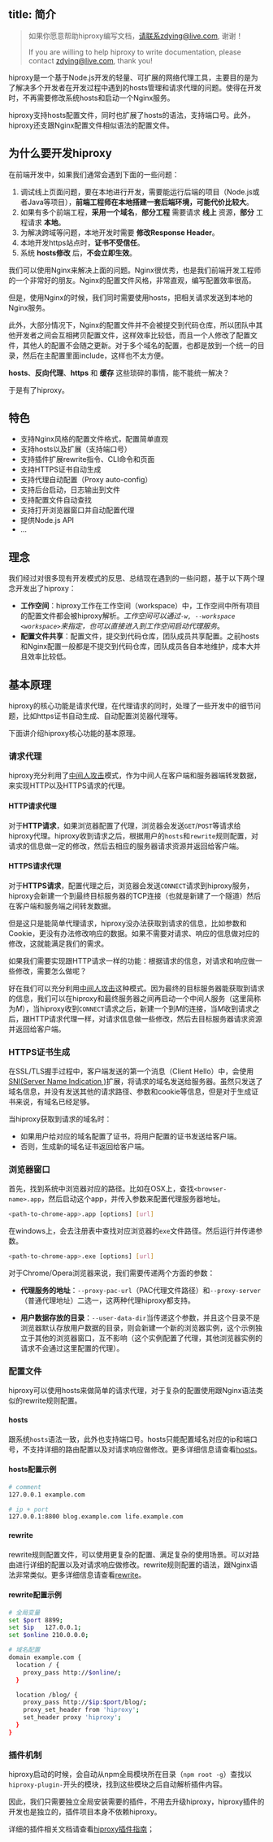 title: 简介
---

> 如果你愿意帮助hiproxy编写文档，请联系zdying@live.com, 谢谢！
>
> If you are willing to help hiproxy to write documentation, please contact zdying@live.com, thank you!

hiproxy是一个基于Node.js开发的轻量、可扩展的网络代理工具，主要目的是为了解决多个开发者在开发过程中遇到的hosts管理和请求代理的问题。使得在开发时，不再需要修改系统hosts和启动一个Nginx服务。

hiproxy支持hosts配置文件，同时也扩展了hosts的语法，支持端口号。此外，hiproxy还支跟Nginx配置文件相似语法的配置文件。

## 为什么要开发hiproxy

在前端开发中，如果我们通常会遇到下面的一些问题：

1. 调试线上页面问题，要在本地进行开发，需要能运行后端的项目（Node.js或者Java等项目），__前端工程师在本地搭建一套后端环境，可能代价比较大__。
2. 如果有多个前端工程，__采用一个域名__，__部分工程__ 需要请求 __线上__ 资源，__部分__ 工程请求 __本地__。
3. 为解决跨域等问题，本地开发时需要 __修改Response Header__。
4. 本地开发https站点时，__证书不受信任__。
5. 系统 __hosts修改__ 后，__不会立即生效__。

我们可以使用Nginx来解决上面的问题。Nginx很优秀，也是我们前端开发工程师的一个非常好的朋友。Nginx的配置文件风格，非常直观，编写配置效率很高。

但是，使用Nginx的时候，我们同时需要使用hosts，把相关请求发送到本地的Nginx服务。

此外，大部分情况下，Nginx的配置文件并不会被提交到代码仓库，所以团队中其他开发者之间会互相拷贝配置文件，这样效率比较低，而且一个人修改了配置文件，其他人的配置不会随之更新。对于多个域名的配置，也都是放到一个统一的目录，然后在主配置里面include，这样也不太方便。

__hosts__、__反向代理__、__https__ 和 __缓存__ 这些琐碎的事情，能不能统一解决？

于是有了hiproxy。

## 特色

* 支持Nginx风格的配置文件格式，配置简单直观
* 支持hosts以及扩展（支持端口号）
* 支持插件扩展rewrite指令、CLI命令和页面
* 支持HTTPS证书自动生成
* 支持代理自动配置（Proxy auto-config）
* 支持后台启动，日志输出到文件
* 支持配置文件自动查找
* 支持打开浏览器窗口并自动配置代理
* 提供Node.js API
* ...

## 理念

我们经过对很多现有开发模式的反思、总结现在遇到的一些问题，基于以下两个理念开发出了hiproxy：

* **工作空间**：hiproxy工作在工作空间（workspace）中，工作空间中所有项目的配置文件都会被hiproxy解析。*工作空间可以通过`-w, --workspace <workspace>`来指定，也可以直接进入到工作空间启动代理服务*。
* **配置文件共享**：配置文件，提交到代码仓库，团队成员共享配置。之前hosts和Nginx配置一般都是不提交到代码仓库，团队成员各自本地维护，成本大并且效率比较低。

## 基本原理

hiproxy的核心功能是请求代理，在代理请求的同时，处理了一些开发中的细节问题，比如https证书自动生成、自动配置浏览器代理等。

下面讲介绍hiproxy核心功能的基本原理。

### 请求代理

hiproxy充分利用了[中间人攻击](https://en.wikipedia.org/wiki/Man-in-the-middle_attack)模式，作为中间人在客户端和服务器端转发数据，来实现HTTP以及HTTPS请求的代理。

#### HTTP请求代理

对于**HTTP请求**，如果浏览器配置了代理，浏览器会发送`GET`/`POST`等请求给hiproxy代理。hiproxy收到请求之后，根据用户的`hosts`和`rewrite`规则配置，对请求的信息做一定的修改，然后去相应的服务器请求资源并返回给客户端。

#### HTTPS请求代理

对于**HTTPS请求**，配置代理之后，浏览器会发送`CONNECT`请求到hiproxy服务，hiproxy会新建一个到最终目标服务器的TCP连接（也就是新建了一个隧道）然后在客户端和服务端之间转发数据。

但是这只是能简单代理请求，hiproxy没办法获取到请求的信息，比如参数和Cookie，更没有办法修改响应的数据。如果不需要对请求、响应的信息做对应的修改，这就能满足我们的需求。

如果我们需要实现跟HTTP请求一样的功能：根据请求的信息，对请求和响应做一些修改，需要怎么做呢？

好在我们可以充分利用[中间人攻击](https://en.wikipedia.org/wiki/Man-in-the-middle_attack)这种模式。因为最终的目标服务器能获取到请求的信息，我们可以在hiproxy和最终服务器之间再启动一个中间人服务（这里简称为*M*），当hiproxy收到`CONNECT`请求之后，新建一个到*M*的连接，当*M*收到请求之后，跟HTTP请求代理一样，对请求信息做一些修改，然后去目标服务器请求资源并返回给客户端。

### HTTPS证书生成

在SSL/TLS握手过程中，客户端发送的第一个消息（Client Hello）中，会使用[SNI(Server Name Indication
)](https://en.wikipedia.org/wiki/Server_Name_Indication)扩展，将请求的域名发送给服务器。虽然只发送了域名信息，并没有发送其他的请求路径、参数和cookie等信息，但是对于生成证书来说，有域名已经足够。

当hiproxy获取到请求的域名时：

* 如果用户给对应的域名配置了证书，将用户配置的证书发送给客户端。
* 否则，生成新的域名证书返回给客户端。

### 浏览器窗口

首先，找到系统中浏览器对应的路径。比如在OSX上，查找`<browser-name>.app`，然后启动这个app，并传入参数来配置代理服务器地址。

```bash
<path-to-chrome-app>.app [options] [url]
```

在windows上，会去注册表中查找对应浏览器的`exe`文件路径。然后运行并传递参数。

```bash
<path-to-chrome-app>.exe [options] [url]
```

对于Chrome/Opera浏览器来说，我们需要传递两个方面的参数：

* **代理服务的地址**：`--proxy-pac-url`（PAC代理文件路径）和`--proxy-server`（普通代理地址）二选一，这两种代理hiproxy都支持。

* **用户数据存放的目录**：`--user-data-dir`当传递这个参数，并且这个目录不是浏览器默认存放用户数据的目录，则会新建一个新的浏览器实例，这个示例独立于其他的浏览器窗口，互不影响（这个实例配置了代理，其他浏览器实例的请求不会通过这里配置的代理）。


### 配置文件

hiproxy可以使用hosts来做简单的请求代理，对于复杂的配置使用跟Nginx语法类似的rewrite规则配置。

#### hosts

跟系统`hosts`语法一致，此外也支持端口号。hosts只能配置域名对应的ip和端口号，不支持详细的路由配置以及对请求响应做修改。更多详细信息请查看[hosts](../configuration/hosts.html)。

#### hosts配置示例

```bash
# comment
127.0.0.1 example.com

# ip + port
127.0.0.1:8800 blog.example.com life.example.com
```

#### rewrite

rewrite规则配置文件，可以使用更复杂的配置、满足复杂的使用场景。可以对路由进行详细的配置以及对请求响应做修改。rewrite规则配置的语法，跟Nginx语法非常类似。更多详细信息请查看[rewrite](../configuration/rewrite.html)。

#### rewrite配置示例

```bash
# 全局变量
set $port 8899;
set $ip   127.0.0.1;
set $online 210.0.0.0;

# 域名配置
domain example.com {
  location / {
    proxy_pass http://$online/;
  }

  location /blog/ {
    proxy_pass http://$ip:$port/blog/;
    proxy_set_header from 'hiproxy';
    set_header proxy 'hiproxy';
  }
}
```

### 插件机制

hiproxy启动的时候，会自动从npm全局模块所在目录（`npm root -g`）查找以`hiproxy-plugin-`开头的模块，找到这些模块之后自动解析插件内容。

因此，我们只需要独立全局安装需要的插件，不用去升级hiproxy，hiproxy插件的开发也是独立的，插件项目本身不依赖hiproxy。

详细的插件相关文档请查看[hiproxy插件指南](../developers/plugin.html)；

